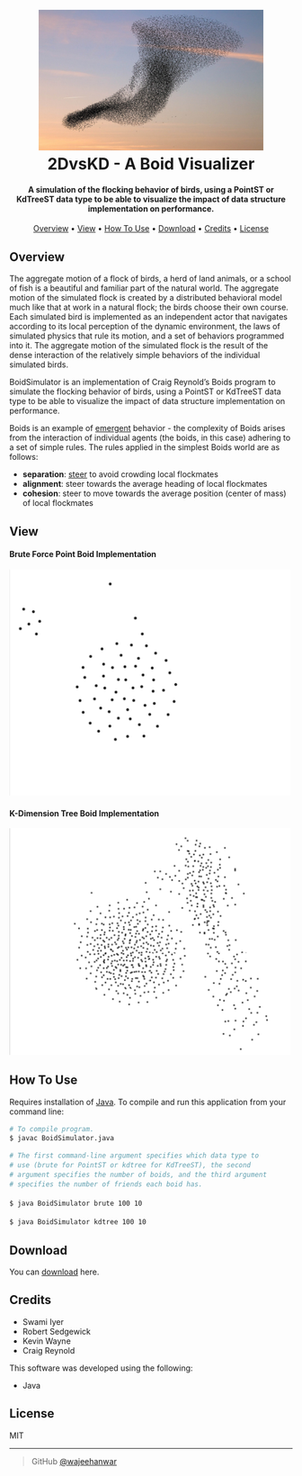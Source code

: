 <h1 align="center">
  <br>
  <a href="https://raw.githubusercontent.com/wajeehanwar/2DvsKD---A-Boid-Visualizer"><img src="https://raw.githubusercontent.com/wajeehanwar/2DvsKD---A-Boid-Visualizer/master/images/flock.jpg" alt="Bird Flock" width="400"></a>
  <br>
  2DvsKD - A Boid Visualizer 
  <br>
</h1>

<h4 align="center">A simulation of the flocking behavior of birds, using a PointST or KdTreeST data type to be able to visualize the impact of data structure implementation on performance. </h4>

<p align="center">
<a href="#overview">Overview</a> •
<a href="#view">View</a> •
  <a href="#how-to-use">How To Use</a> •
  <a href="#download">Download</a> •
  <a href="#credits">Credits</a> •
  <a href="#license">License</a>
</p>

## Overview

The aggregate motion of a flock of birds, a herd of land animals, or a school of fish is a beautiful and familiar part of the natural world. The aggregate motion of the simulated flock is created by a distributed behavioral model much like that at work in a natural flock; the birds choose their own course. Each simulated bird is implemented as an independent actor that navigates according to its local perception of the dynamic environment, the laws of simulated physics that rule its motion, and a set of behaviors programmed into it. The aggregate motion of the simulated flock is the result of the dense interaction of the relatively simple behaviors of the individual simulated birds.

BoidSimulator is an implementation of Craig Reynold’s Boids program to simulate the flocking behavior of birds, using a PointST or KdTreeST data type to be able to visualize the impact of data structure implementation on performance.

Boids is an example of [emergent](https://en.wikipedia.org/wiki/Emergence "Emergence") behavior - the complexity of Boids arises from the interaction of individual agents (the boids, in this case) adhering to a set of simple rules. The rules applied in the simplest Boids world are as follows:

- **separation**: [steer](https://en.wiktionary.org/wiki/steer#Verb_2 "wikt:steer") to avoid crowding local flockmates
- **alignment**: steer towards the average heading of local flockmates
- **cohesion**: steer to move towards the average position (center of mass) of local flockmates

## View

<h4>Brute Force Point Boid Implementation</h4>
 <a href="https://raw.githubusercontent.com/wajeehanwar/2DvsKD---A-Boid-Visualizer"><img src="https://raw.githubusercontent.com/wajeehanwar/2DvsKD---A-Boid-Visualizer/master/images/boid_2d.png" alt="Brute Force Boid Implementation" width="500"></a>
 
 <h4>K-Dimension Tree Boid Implementation</h4>
 <a href="https://raw.githubusercontent.com/wajeehanwar/2DvsKD---A-Boid-Visualizer"><img src="https://raw.githubusercontent.com/wajeehanwar/2DvsKD---A-Boid-Visualizer/master/images/boid_kdtree.png" alt="KD Tree Boid Implementation" width="500"></a>

## How To Use

Requires installation of [Java](https://java.com/en/download/help/download_options.xml). To compile and run this application from your command line:

```bash
# To compile program.
$ javac BoidSimulator.java
```

```bash
# The first command-line argument specifies which data type to
# use (brute for PointST or kdtree for KdTreeST), the second
# argument specifies the number of boids, and the third argument
# specifies the number of friends each boid has.

$ java BoidSimulator brute 100 10

$ java BoidSimulator kdtree 100 10
```

## Download

You can [download](https://github.com//wajeehanwar/2DvsKD---A-Boid-Visualizer) here.

## Credits

- Swami Iyer
- Robert Sedgewick
- Kevin Wayne
- Craig Reynold

This software was developed using the following:

- Java

## License

MIT

---

> GitHub [@wajeehanwar](https://github.com/wajeehanwar)
